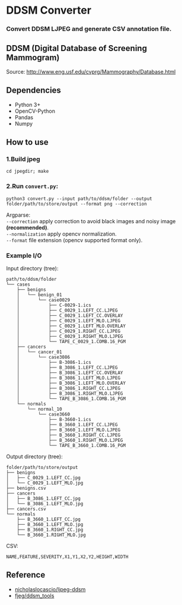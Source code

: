 # DDSM Converter
### Convert DDSM LJPEG and generate CSV annotation file.

## DDSM (Digital Database of Screening Mammogram)
Source: http://www.eng.usf.edu/cvprg/Mammography/Database.html

## Dependencies
* Python 3+
* OpenCV-Python 
* Pandas
* Numpy

## How to use
### 1.Build jpeg
```
cd jpegdir; make
```

### 2.Run `convert.py`:
```
python3 convert.py --input path/to/ddsm/folder --output folder/path/to/store/output --format png --correction
```
Argparse: <br/>
`--correction` apply correction to avoid black images and noisy image **(recommended)**.<br/>
`--normalization` apply opencv normalization.<br/>
`--format` file extension (opencv supported format only).<br/>


### Example I/O
Input directory (tree):
```
path/to/ddsm/folder
└── cases
    ├── benigns
    │   └── benign_01
    │       └── case0029
    │           ├── C-0029-1.ics
    │           ├── C_0029_1.LEFT_CC.LJPEG
    │           ├── C_0029_1.LEFT_CC.OVERLAY
    │           ├── C_0029_1.LEFT_MLO.LJPEG
    │           ├── C_0029_1.LEFT_MLO.OVERLAY
    │           ├── C_0029_1.RIGHT_CC.LJPEG
    │           ├── C_0029_1.RIGHT_MLO.LJPEG
    │           └── TAPE_C_0029_1.COMB.16_PGM
    ├── cancers
    │   └── cancer_01
    │       └── case3086
    │           ├── B-3086-1.ics
    │           ├── B_3086_1.LEFT_CC.LJPEG
    │           ├── B_3086_1.LEFT_CC.OVERLAY
    │           ├── B_3086_1.LEFT_MLO.LJPEG
    │           ├── B_3086_1.LEFT_MLO.OVERLAY
    │           ├── B_3086_1.RIGHT_CC.LJPEG
    │           ├── B_3086_1.RIGHT_MLO.LJPEG
    │           └── TAPE_B_3086_1.COMB.16_PGM
    └── normals
        └── normal_10
            └── case3660
                ├── B-3660-1.ics
                ├── B_3660_1.LEFT_CC.LJPEG
                ├── B_3660_1.LEFT_MLO.LJPEG
                ├── B_3660_1.RIGHT_CC.LJPEG
                ├── B_3660_1.RIGHT_MLO.LJPEG
                └── TAPE_B_3660_1.COMB.16_PGM
```
Output directory (tree):
```
folder/path/to/store/output
├── benigns
│   ├── C_0029_1.LEFT_CC.jpg
│   └── C_0029_1.LEFT_MLO.jpg
├── benigns.csv
├── cancers
│   ├── B_3086_1.LEFT_CC.jpg
│   └── B_3086_1.LEFT_MLO.jpg
├── cancers.csv
└── normals
    ├── B_3660_1.LEFT_CC.jpg
    ├── B_3660_1.LEFT_MLO.jpg
    ├── B_3660_1.RIGHT_CC.jpg
    └── B_3660_1.RIGHT_MLO.jpg
```
CSV:
```
NAME,FEATURE,SEVERITY,X1,Y1,X2,Y2,HEIGHT,WIDTH
```

## Reference
* [nicholaslocascio/ljpeg-ddsm](https://github.com/nicholaslocascio/ljpeg-ddsm)
* [fjeg/ddsm_tools](https://github.com/fjeg/ddsm_tools)


